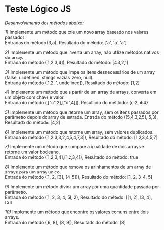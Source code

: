 ﻿# Teste Lógico JS
_Desenvolvimento dos métodos abaixo:_

_1)_  Implemente um método que crie um novo array baseado nos valores passados.  
Entradas do método (3,a), Resultado do método: ['a', 'a', 'a']

_2)_  Implemente um método que inverta um array, não utilize métodos nativos do array.  
Entrada do método ([1,2,3,4]), Resultado do método: [4,3,2,1]

_3)_  Implemente um método que limpe os itens desnecessários de um array (false, undefined, strings vazias, zero, null).  
Entrada do método ([1,2,'', undefined]), Resultado do método: [1,2]

_4)_  Implemente um método que a partir de um array de arrays, converta em um objeto com chave e valor.  
Entrada do método ([["c",2],["d",4]]), Resultado do métdodo: {c:2, d:4}

_5)_  Implemente um método que retorne um array, sem os itens passados por parâmetro depois do array de entrada. Entrada do método ([5,4,3,2,5], 5,3), Resultado do método: [4,2]

_6)_  Implemente um método que retorne um array, sem valores duplicados.  
Entrada do método ([1,2,3,3,2,4,5,4,7,3]), Resultado do método: [1,2,3,4,5,7]

_7)_  Implemente um método que compare a igualdade de dois arrays e retorne um valor booleano.  
Entrada do método ([1,2,3,4],[1,2,3,4]), Resultado do método: true

_8)_  Implemente um método que remova os aninhamentos de um array de arrays para um array unico.  
Entrada do método ([1, 2, [3], [4, 5]]), Resultado do método: [1, 2, 3, 4, 5]

_9)_  Implemente um método divida um array por uma quantidade passada por parâmetro.  
Entrada do método ([1, 2, 3, 4, 5], 2), Resultado do método: [[1, 2], [3, 4], [5]]

_10)_  Implemente um método que encontre os valores comuns entre dois arrays.  
Entrada do método ([6, 8], [8, 9]), Resultado do método: [8]


